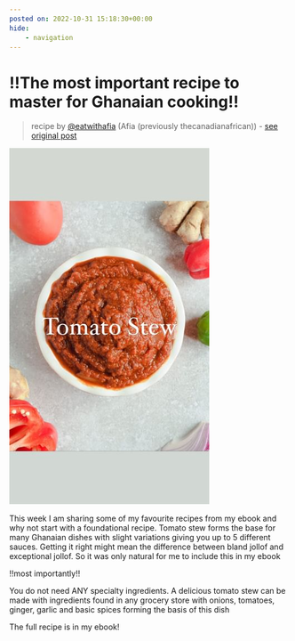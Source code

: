 ```yaml
---
posted on: 2022-10-31 15:18:30+00:00
hide:
    - navigation
---
```


# ‼️The most important recipe to master for Ghanaian cooking‼️ 

> recipe by [@eatwithafia](https://www.instagram.com/eatwithafia/) 
(Afia (previously thecanadianafrican)) - [see original post](https://instagram.com/p/CkYgGwsJmyN)

![](../img/eatwithafia_31-10-2022_1510.png)

  
This week I am sharing some of my favourite recipes from my ebook and why not start with a foundational recipe. Tomato stew forms the base for many Ghanaian dishes with slight variations giving you up to 5 different sauces. Getting it right might mean the difference between bland jollof and exceptional jollof. So it was only natural for me to include this in my ebook   
  
‼️most importantly‼️   
  
You do not need ANY specialty ingredients. A delicious tomato stew can be made with ingredients found in any grocery store with onions, tomatoes, ginger, garlic and basic spices forming the basis of this dish   
  
The full recipe is in my ebook!   